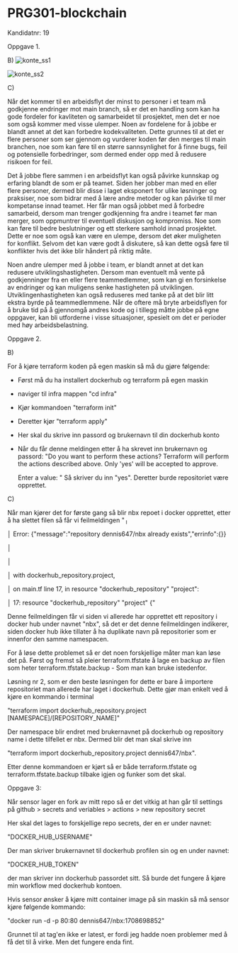 # PRG301-blockchain
Kandidatnr: 19


Oppgave 1.

B)
![konte_ss1](https://github.com/dennis647/PRG301-blockchain/assets/106619482/a2f36f61-3a73-4e9f-a9bc-3c32c7be372d)

![konte_ss2](https://github.com/dennis647/PRG301-blockchain/assets/106619482/02096550-ba99-442d-9006-e74d857a5b2f)

C)

Når det kommer til en arbeidsflyt der minst to personer i et team må godkjenne endringer mot main branch, så er det en handling som kan ha gode fordeler for kavliteten og samarbeidet til prosjektet, men det er noe som også kommer med visse ulemper. Noen av fordelene for å jobbe  er blandt annet at det kan forbedre kodekvaliteten. Dette grunnes til at det er flere personer som ser gjennom og vurderer koden før den merges til main branchen, noe som kan føre til en større sannsynlighet for å finne bugs, feil og potensielle forbedringer, som dermed ender opp med å redusere risikoen for feil.

Det å jobbe flere sammen i en arbeidsflyt kan også påvirke kunnskap og erfaring blandt de som er på teamet. Siden her jobber man med en eller flere personer, dermed blir disse i laget eksponert for ulike løsninger og praksiser, noe som bidrar med å lære andre metoder og kan påvirke til mer kompetanse innad teamet. Her får man også jobbet med å forbedre samarbeid, dersom man trenger godkjenning fra andre i teamet før man merger, som oppmuntrer til eventuell diskusjon og kompromiss. Noe som kan føre til bedre beslutninger og ett sterkere samhold innad prosjektet. Dette er noe som også kan være en ulempe, dersom det øker muligheten for konflikt. Selvom det kan være godt å diskutere, så kan dette også føre til konflikter hvis det ikke blir håndert på riktig måte.

Noen andre ulemper med å jobbe i team, er blandt annet at det kan redusere utviklingshastigheten. Dersom man eventuelt må vente på godkjenninger fra en eller flere teammedlemmer, som kan gi en forsinkelse av endringer og kan muligens senke hastigheten på utviklingen. Utviklingenhastigheten kan også reduseres med tanke på at det blir litt ekstra byrde på teammedlemmene. Når de oftere må bryte arbeidsflyen for å bruke tid på å gjennomgå andres kode og i tillegg måtte jobbe på egne oppgaver, kan bli utforderne i visse situasjoner, spesielt om det er perioder med høy arbeidsbelastning.


Oppgave 2.

B)

For å kjøre terraform koden på egen maskin så må du gjøre følgende:
- Først må du ha installert dockerhub og terraform på egen maskin
- naviger til infra mappen "cd infra"
- Kjør kommandoen "terraform init"
- Deretter kjør "terraform apply"
- Her skal du skrive inn passord og brukernavn til din dockerhub konto
- Når du får denne meldingen etter å ha skrevet inn brukernavn og passord:
"Do you want to perform these actions?
  Terraform will perform the actions described above.
  Only 'yes' will be accepted to approve.

  Enter a value: "
Så skriver du inn "yes". Deretter burde repositoriet være opprettet.


C)

Når man kjører det for første gang så blir nbx repoet i docker opprettet, etter å ha slettet filen så får vi feilmeldingen "╷

│ Error: {"message":"repository dennis647/nbx already exists","errinfo":{}}

│ 

│

│   with dockerhub_repository.project,

│   on main.tf line 17, in resource "dockerhub_repository" "project":

│   17: resource "dockerhub_repository" "project" {"

Denne feilmeldingen får vi siden vi allerede har opprettet ett repository i docker hub under navnet "nbx", så det er det denne feilmeldingen indikerer, siden docker hub ikke tillater å ha duplikate navn på repositorier som er innenfor den samme namespacen. 

For å løse dette problemet så er det noen forskjellige måter man kan løse det på. Først og fremst så pleier terraform.tfstate å lage en backup av filen som heter terraform.tfstate.backup - Som man kan bruke istedenfor. 

Løsning nr 2, som er den beste løsningen for dette er bare å importere repositoriet man allerede har laget i dockerhub. Dette gjør man enkelt ved å kjøre en kommando i terminal

"terraform import dockerhub_repository.project [NAMESPACE]/[REPOSITORY_NAME]" 

Der namespace blir endret med brukernavnet på dockerhub og repository name i dette tilfellet er nbx. Dermed blir det man skal skrive inn 

"terraform import dockerhub_repository.project dennis647/nbx".

Etter denne kommandoen er kjørt så er både terraform.tfstate og terraform.tfstate.backup tilbake igjen og funker som det skal.


Oppgave 3:

Når sensor lager en fork av mitt repo så er det vitkig at han går til settings på github > secrets and veriables > actions > new repository secret

Her skal det lages to forskjellige repo secrets, der en er under navnet:

  "DOCKER_HUB_USERNAME" 

Der man skriver brukernavnet til dockerhub profilen sin og en under navnet:

  "DOCKER_HUB_TOKEN" 

der man skriver inn dockerhub passordet sitt. Så burde det fungere å kjøre min workflow med dockerhub kontoen.

Hvis sensor ønsker å kjøre mitt container image på sin maskin så må sensor kjøre følgende kommando:

"docker run -d -p 80:80 dennis647/nbx:1708698852"

Grunnet til at tag'en ikke er latest, er fordi jeg hadde noen problemer med å få det til å virke. Men det fungere enda fint.




